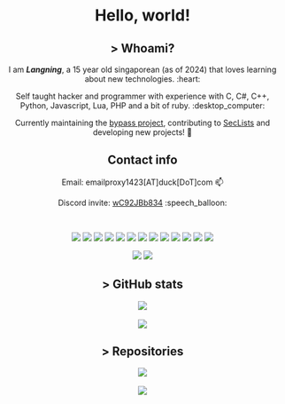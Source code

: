 <h1 align="center">Hello, world!</h1>

<h2 align="center">> <b>Whoami?</b></h2>

<p align="center"> I am <b><i>Langning</i></b>, a 15 year old singaporean (as of 2024) that loves learning about new technologies. :heart:</p>
<p align="center"> Self taught hacker and programmer with experience with C, C#, C++, Python, Javascript, Lua, PHP and a bit of ruby. :desktop_computer:</p>
<p align="center"> Currently maintaining the <a href="https://github.com/molangning/bypass">bypass project</a>, contributing to <a href="https://github.com/danielmiessler/SecLists">SecLists</a> and developing new projects! 🔬</p>

<h2 align="center"> Contact info</h2>
<p align="center"> Email: emailproxy1423[AT]duck[DoT]com 📫</p>
<p align="center"> Discord invite: <a href="https://discord.com/invite/wC92JBb834"> wC92JBb834</a> :speech_balloon: </p>

<br>
<p align="center">
  <img src="https://img.shields.io/badge/C-00599C?style=for-the-badge&logo=c&logoColor=white">
  <img src="https://img.shields.io/badge/C%23-239120?style=for-the-badge&logo=c-sharp&logoColor=white">
  <img src="https://img.shields.io/badge/C%2B%2B-00599C?style=for-the-badge&logo=c%2B%2B&logoColor=white">
  <img src="https://img.shields.io/badge/CSS3-1572B6?style=for-the-badge&logo=css3&logoColor=white">
  <img src="https://img.shields.io/badge/HTML5-E34F26?style=for-the-badge&logo=html5&logoColor=white">
  <img src="https://img.shields.io/badge/JavaScript-323330?style=for-the-badge&logo=javascript&logoColor=F7DF1E">
  <img src="https://img.shields.io/badge/Lua-2C2D72?style=for-the-badge&logo=lua&logoColor=white">
  <img src="https://img.shields.io/badge/Numpy-777BB4?style=for-the-badge&logo=numpy&logoColor=white">
  <img src="https://img.shields.io/badge/Pandas-2C2D72?style=for-the-badge&logo=pandas&logoColor=white">
  <img src="https://img.shields.io/badge/PHP-777BB4?style=for-the-badge&logo=php&logoColor=white">
  <img src="https://img.shields.io/badge/Python-FFD43B?style=for-the-badge&logo=python&logoColor=blue">
  <img src="https://img.shields.io/badge/Ruby-CC342D?style=for-the-badge&logo=ruby&logoColor=white">
  <img src="https://img.shields.io/badge/SciPy-654FF0?style=for-the-badge&logo=SciPy&logoColor=white">
</p>

<p align="center">
  <img src="https://img.shields.io/badge/Arch_Linux-1793D1?style=for-the-badge&logo=arch-linux&logoColor=white">
  <img src="https://img.shields.io/badge/Raspberry%20Pi-A22846?style=for-the-badge&logo=Raspberry%20Pi&logoColor=white">
</p>

<h2 align="center">> GitHub stats</h2>

<p align="center">
  <img align="center" src="https://github-readme-stats.vercel.app/api?username=molangning&show_icons=true&theme=transparent&include_all_commits=true">
  <br><br>
  <img align="center" src="https://github-readme-stats.vercel.app/api/top-langs/?username=molangning&theme=transparent">
</p>

<h2 align="center">> Repositories</h2>
<p align="center">
  <a href="http://github.com/molangning/bypass-js">
    <img src="https://github-readme-stats.vercel.app/api/pin/?username=molangning&repo=bypass-js&theme=transparent">
  </a>
  <br><br>
  <a href="http://github.com/molangning/PySocks-NG">
    <img src="https://github-readme-stats.vercel.app/api/pin/?username=molangning&repo=PySocks-NG&theme=transparent">
  </a>
</p>
